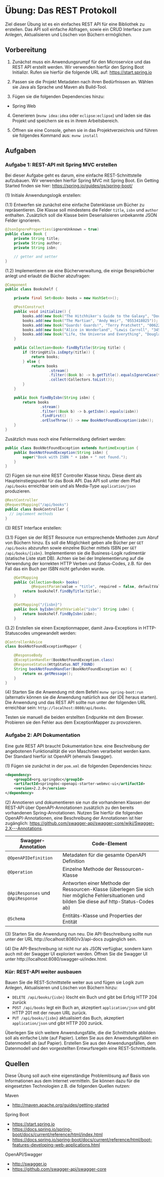 # Übung: Das REST Protokoll

Ziel dieser Übung ist es ein einfaches REST API für eine Bibliothek zu erstellen. Das API soll einfache Abfragen,
sowie ein CRUD Interface zum Anlegen, Aktualisieren und Löschen von Büchern ermöglichen.

## Vorbereitung

1. Zunächst muss ein Anwendungsrumpf für den Microservice und das REST API erstellt werden. Wir verwenden hierfür
den Spring Boot Initializr. Rufen sie hierfür die folgende URL auf: https://start.spring.io

2. Passen sie die Projekt Metadaten nach ihren Bedürfnissen an. Wählen sie Java als Sprache und Maven als Build-Tool.

3. Fügen sie die folgenden Dependencies hinzu:
  * Spring Web

4. Generieren (`mvnw idea:idea` oder `eclipse:eclipse`) und laden sie das Projekt und speichern sie es in ihrem Arbeitsbereich.

5. Öffnen sie eine Console, gehen sie in das Projektverzeichnis und führen sie folgendes Kommand aus: `mvnw install`


## Aufgaben

### Aufgabe 1: REST-API mit Spring MVC erstellen

Bei dieser Aufgabe geht es darum, eine einfache REST-Schnittstelle aufzubauen. Wir verwenden hierfür Spring MVC mit Spring Boot. Ein Getting Started finden sie hier: https://spring.io/guides/gs/spring-boot/

(1) Initiale Anwendungslogik erstellen:

(1.1) Entwerfen sie zunächst eine einfache Datenklasse um Bücher zu repräsentieren. Die Klasse soll mindestens die Felder `title`, `isbn` und `author` enthalten. Zusätzlich soll die Klasse beim Deserialisieren unbekannte
JSON Felder ignorieren.

```java
@JsonIgnoreProperties(ignoreUnknown = true)
public class Book {
    private String title;
    private String author;
    private String isbn;

    // getter and setter
}
```

(1.2) Implementieren sie eine Bücherverwaltung, die einige Beispielbücher anlegt und erlaubt die Bücher abzufragen:

```java
@Component
public class Bookshelf {

    private final Set<Book> books = new HashSet<>();

    @PostConstruct
    public void initialize() {
        books.add(new Book("The Hitchhiker's Guide to the Galaxy", "Douglas Adams", "0345391802"));
        books.add(new Book("The Martian", "Andy Weir", "0553418025"));
        books.add(new Book("Guards! Guards!", "Terry Pratchett", "0062225758"));
        books.add(new Book("Alice in Wonderland", "Lewis Carroll", "3458317422"));
        books.add(new Book("Life, the Universe and Everything", "Douglas Adams", "0345391829"));
    }

    public Collection<Book> findByTitle(String title) {
        if (StringUtils.isEmpty(title)) {
            return books;
        } else {
            return books
                    .stream()
                    .filter((Book b) -> b.getTitle().equalsIgnoreCase(title))
                    .collect(Collectors.toList());
        }
    }

    public Book findByIsbn(String isbn) {
        return books
                .stream()
                .filter((Book b) -> b.getIsbn().equals(isbn))
                .findFirst()
                .orElseThrow(() -> new BookNotFoundException(isbn));
    }
}
```

Zusätzlich muss noch eine Fehlermeldung definiert werden: 
```java
public class BookNotFoundException extends RuntimeException {
    public BookNotFoundException(String isbn) {
        super("Book with ISBN " + isbn + " not found.");
    }
}
```

(2) Fügen sie nun eine REST Controller Klasse hinzu. Diese dient als Haupteinstiegspunkt für das Book API. Das API soll unter dem Pfad `/api/books` erreichbar sein und als Media-Type `application/json` produzieren.

```java
@RestController
@RequestMapping("/api/books")
public class BookController {
  // implement methods
}
```

(3) REST Interface erstellen:

(3.1) Fügen sie der REST Resource nun entsprechende Methoden zum Abruf von Büchern hinzu. Es soll die Möglichkeit geben alle Bücher per `GET /api/books` abzurufen sowie einzelne Bücher mittels ISBN per `GET /api/books/{isbn}`. Implementieren sie die Business-Logik rudimentär (statische Liste statt DB). Achten sie bei
der Implementierung auf die Verwendung der korrekten HTTP Verben und Status-Codes, z.B. für den Fall das ein Buch per ISBN nicht gefunden wurde.

```java
    @GetMapping
    public Collection<Book> books(
            @RequestParam(value = "title", required = false, defaultValue = "") String title) {
        return bookshelf.findByTitle(title);
    }

    @GetMapping("/{isbn}")
    public Book byIsbn(@PathVariable("isbn") String isbn) {
        return bookshelf.findByIsbn(isbn);
    }
```

(3.2) Erstellen sie einen Exceptionmapper, damit Java-Exceptions in HTTP-Statuscodes umgewandelt werden:
```java
@ControllerAdvice
class BookNotFoundExceptionMapper {

    @ResponseBody
    @ExceptionHandler(BookNotFoundException.class)
    @ResponseStatus(HttpStatus.NOT_FOUND)
    String bookNotFoundHandler(BookNotFoundException ex) {
        return ex.getMessage();
    }
}
```

(4) Starten Sie die Anwendung mit dem Befehl `mvnw spring-boot:run` (alternativ können sie die Anwendung natürlich aus der IDE heraus starten). 
Die Anwendung und das REST API sollte nun unter der folgenden URL erreichbar sein: `http://localhost:8080/api/books`.

Testen sie manuell die beiden erstellten Endpunkte mit dem Browser. Probieren sie den Fehler aus dem ExceptionMapper zu provozieren.

### Aufgabe 2: API Dokumentation

Eine gute REST API braucht Dokumentation bzw. eine Beschreibung der angebotenen
Funktionalität die von Maschinen verarbeitet werden kann. Der Standard hierfür ist OpenAPI (ehemals Swagger).

(1) Fügen sie zunächst in der `pom.xml` die folgenden Dependencies hinzu:
```xml
<dependency>
    <groupId>org.springdoc</groupId>
    <artifactId>springdoc-openapi-starter-webmvc-ui</artifactId>
    <version>2.2.0</version>
</dependency>
```

(2) Annotieren und dokumentieren sie nun die vorhandenen Klassen der REST-API über OpenAPI-Annotationen zusätzlich zu den bereits vorhandenen Spring-Annotationen. Nutzen Sie hierfür die folgenden OpenAPI-Annotationen, eine Beschreibung der Annotationen ist hier zugänglich: https://github.com/swagger-api/swagger-core/wiki/Swagger-2.X---Annotations.

| Swagger-Annotation                 | Code-Element                                                                                                                                    |
|------------------------------------|-------------------------------------------------------------------------------------------------------------------------------------------------|
| `@OpenAPIDefinition`               | Metadaten für die gesamte OpenAPI Definition                                                                               |
| `@Operation`                       | Einzelne Methode der Ressourcen-Klasse                                                                                                          |
| `@ApiResponses` und `@ApiResponse` | Antworten einer Methode der Ressourcen-Klasse (überlegen Sie sich hier mögliche Fehlersituationen und bilden Sie diese auf http-Status-Codes ab) |
| `@Schema`                          | Entitäts-Klasse und Properties der Entität                                                                                                      |

(3) Starten Sie die Anwendung nun neu. Die API-Beschreibung sollte nun unter der URL http://localhost:8080/v3/api-docs zugänglich sein.

(4) Die API-Beschreibung ist nicht nur als JSON verfügbar, sondern kann auch mit der Swagger UI exploriert werden. Öffnen Sie die Swagger UI unter http://localhost:8080/swagger-ui/index.html.


### Kür: REST-API weiter ausbauen
Bauen Sie die REST-Schnittstelle weiter aus und fügen sie Logik zum Anlegen, Aktualisieren und Löschen von Büchern hinzu:

* `DELETE /api/books/{isbn}` löscht ein Buch und gibt bei Erfolg HTTP 204 zurück
* `POST /api/books` legt ein Buch an, akzeptiert `application/json` und gibt HTTP 201 mit der neuen URL zurück.
* `PUT /api/books/{isbn}` aktualisiert das Buch, akzeptiert `application/json` und gibt HTTP 200 zurück.

Überlegen Sie sich weitere Anwendungsfälle, die die Schnittstelle abbilden soll als einfache Liste (auf Papier). Leiten Sie aus den Anwendungsfällen ein Datenmodell ab (auf Papier). Erstellen Sie aus den Anwendungsfällen, dem Datenmodell und den vorgestellten Entwurfsregeln eine REST-Schnittstelle.


## Quellen
Diese Übung soll auch eine eigenständige Problemlösung auf Basis von Informationen aus dem Internet vermitteln. Sie können dazu für die eingesetzten Technologien z.B. die folgenden Quellen nutzen:

Maven
* http://maven.apache.org/guides/getting-started

Spring Boot
* https://start.spring.io
* https://docs.spring.io/spring-boot/docs/current/reference/html/index.html
* https://docs.spring.io/spring-boot/docs/current/reference/html/boot-features-developing-web-applications.html


OpenAPI/Swagger
* http://swagger.io
* https://github.com/swagger-api/swagger-core
